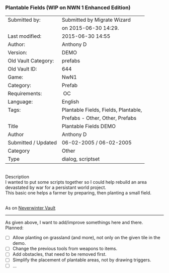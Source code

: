 ### Plantable Fields (WIP on NWN 1 Enhanced Edition)

|                     |                         |
| ------------------- | :---------------------- |
| Submitted by:       | Submitted by Migrate Wizard |
|                     | on 2015-06-30 14:29. |
| Last modified:      | 2015-06-30 14:55 |
| Author:             | Anthony D |
| Version:            | DEMO |
| Old Vault Category: | prefabs |
| Old Vault ID:       | 644 |
| Game:               | NwN1 |
| Category:           | Prefab |
| Requirements:       | OC |
| Language:           | English |
| Tags:               | Plantable Fields, Fields, Plantable, |
|                     | Prefabs - Other, Other, Prefabs |
| Title               | Plantable Fields DEMO |
| Author              | Anthony D |
| Submitted / Updated | 06-02-2005 / 06-02-2005 |
| Category            | Other |
| Type                | dialog, scriptset |

<br />
Description<br />
I wanted to put some scripts together so I could help rebuild an area devastated by war for a persistant world project.<br />
This basic one helps a farmer by preparing, then planting a small field.<br /><br />

As on [Neverwinter Vault](https://neverwintervault.org/project/nwn1/prefab/plantable-fields) <br />

---

As given above, I want to add/improve somethings here and there.<br />
Planned:
- [ ] Allow planting on grassland (and more), not only on the given tile in the demo.
- [ ] Change the previous tools from weapons to items.
- [ ] Add obstacles, that need to be removed first.
- [ ] Simplify the placement of plantable areas, not by drawing triggers.
- [ ] ...
